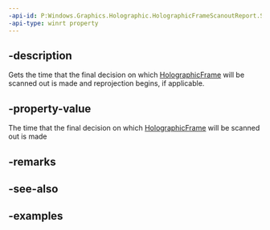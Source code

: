 ```yaml
---
-api-id: P:Windows.Graphics.Holographic.HolographicFrameScanoutReport.SystemRelativeLatchTime
-api-type: winrt property
---
```


## -description

Gets the time that the final decision on which [HolographicFrame](holographicframe.md) will be scanned out is made and reprojection begins, if applicable.


## -property-value

The time that the final decision on which [HolographicFrame](holographicframe.md) will be scanned out is made

## -remarks

## -see-also

## -examples

